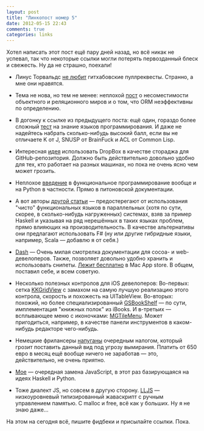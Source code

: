 ```yaml
---
layout: post
title: "Линкопост номер 5"
date: 2012-05-15 22:43
comments: true
categories: links
---
```


Хотел написать этот пост ещё пару дней назад, но всё никак не успевал, так что некоторые ссылки могли потерять первозданный блеск и свежесть. Ну да не страшно, поехали!

<!--more-->

* Линус Торвальдс [не любит](https://github.com/torvalds/linux/pull/17#issuecomment-5654674) гитхабовские пуллреквесты. Странно, а мне они нравятся.

* Тема не нова, но тем не менее: неплохой [пост](http://www.revision-zero.org/orm-haters-do-get-it) о несоместимости объектного и реляционного миров и о том, что ORM неэффективны по определению. 

* В догонку к ссылке из предыдущего поста: ещё один, гораздо более сложный [тест](http://wtpl.heroku.com/) на знание языков программирования. И даже не надейтесь набрать сколько-нибудь высокий балл, если вы не отличаете K от J, SNUSP от BrainFuck и ACL от Common Lisp.

* Интересная [идея](http://rogerstringer.com/2012/04/16/using-dropbox-as-a-git-repository) использовать DropBox в качестве стораджа для GitHub-репозитория. Должно быть действительно довольно удобно для тех, кто работает на разных машинах, но пока не очень ясно чем может грозить.

* Неплохое [введение](http://docs.python.org/release/3.1.5/howto/functional.html) в функциональное программирование вообще и на Python в частности. Прямо в питоновской документации. 

* А вот авторы [другой статьи](http://fsharpnews.blogspot.co.uk/2012/05/parallel-programming-in-functional.html) — предостерегают от использования "чисто" функциональных языков в параллельных (хотя по сути, скорее, в сколько-нибудь нагруженных) системах, взяв за пример Haskell и указывая на ряд нерешённых в таких языках проблем, прямо влияющих на производительность. В качестве альтернативы они предлагают использовать F# (ну или другие гибридные языки, например, Scala — добавлю я от себя.)

* [Dash](http://kapeli.com/dash/) — Очень милая смотрелка документации для сocoa- и web- девелоперов. Также, позволяет довольно удобно хранить и использовать снипеты. [Лежит бесплатно](http://itunes.apple.com/us/app/dash-docs-snippets/id458034879?mt=12) в Mac App store. В общем, поставил себе, и всем советую.

* Несколько полезных контролов для iOS девелоперов: Во-первых: сетка [KKGridView](https://github.com/kolinkrewinkel/KKGridView) с замахом на самую лучшую реализацию этого контрола, скорость и похожесть на UITableView. Во-вторых: похожий, но более специализированный [GSBookShelf](https://github.com/ultragtx/GSBookShelf) — по сути, имплементация "книжных полок" из iBooks. И в-третьих — всплывающее меню с иконочками: [MGTileMenu](https://github.com/mattgemmell/MGTileMenu). Может пригодиться, например, в качестве панели инструментов в каком-нибудь редакторе чего-нибудь.

* Немецкие фрилансеры [напуганы](http://www.deskmag.com/en/new-350-euro-monthly-freelancer-tax-will-kill-innovation-in-germany-378) очередным налогом, который грозит поставить данный вид под угрозу вымирания. Платить от 650 евро в месяц ещё вообще ничего не заработав — это, действительно, не очень приятно.

* [Moe](http://be5invis.github.com/moescript/) — очередная замена JavaScript, в этот раз базирующаяся на идеях Haskell и Python. 

* Тоже диалект JS, но совсем в другую сторону. [LLJS](http://mbebenita.github.com/LLJS/) — низкоуровневый типизированный жаваскрипт с ручным управлением памятью. С malloc и free, всё как у больших. Ну я не знаю даже…

На этом на сегодня всё, пишите фидбеки и присылайте ссылки. Пока.


